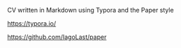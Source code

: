 CV written in Markdown using Typora and the Paper style

https://typora.io/

https://github.com/IagoLast/paper